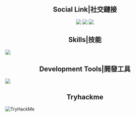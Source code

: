 <h2 align="center">Social Link|社交鏈接</h2>

<p align="center">
  <a href="mailto:snowball@cloudxact.com" target="_blanket"><img src="https://icons.iconarchive.com/icons/dtafalonso/android-lollipop/64/Gmail-icon.png"/></a>
  <a href="https://www.youtube.com/channel/UCTEoPh7gMz-gd8D44b1OmYQ" target="_blanket"><img src="https://i.imgur.com/kk27I6n.png"/></a>
  <a href="https://discord.com/users/705674606043856956/" target="_blanket"><img src="https://i.imgur.com/XaAYKfF.png"/></a>
</p>

<h2 align="center">Skills|技能</h2>
  <a href="https://www.cloudxact.com" align="center">
    <img src="https://skillicons.dev/icons?i=html,java,js,nodejs,php,py,unity" />
  </a>

<h2 align="center">Development Tools|開發工具</h2>
  <a href="https://www.cloudxact.com" align="center">
    <img src="https://skillicons.dev/icons?i=discord,bots,ai,idea,ps,pr,powershell,stackoverflow,unity" />
  </a>

<h2 align="center">Tryhackme</h2>
  <img src="https://tryhackme-badges.s3.amazonaws.com/snowball87.231.png" alt="TryHackMe">

</p>
